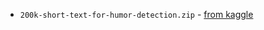 * `200k-short-text-for-humor-detection.zip` - [from kaggle](https://www.kaggle.com/datasets/deepcontractor/200k-short-texts-for-humor-detection?select=dataset.csv)
